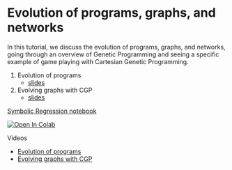 # Evolution of programs, graphs, and networks


In this tutorial, we discuss the evolution of programs, graphs, and networks, going through an overview of Genetic Programming and seeing a specific example of game playing with Cartesian Genetic Programming.

1. Evolution of programs
    * [slides](https://d9w.github.io/evolution/gp/1_overview.html)
2. Evolving graphs with CGP
    * [slides](https://d9w.github.io/evolution/gp/2_cgp.html)

[Symbolic Regression notebook](https://github.com/d9w/evolution/blob/master/gp/symbolic_regression.ipynb)

[![Open In Colab](https://colab.research.google.com/assets/colab-badge.svg)](https://colab.research.google.com/github/d9w/evolution/blob/master/gp/symbolic_regression.ipynb)


Videos

* [Evolution of programs](https://youtu.be/-QyD2aYLhnY)
* [Evolving graphs with CGP](https://youtu.be/fJX0Dr54huY)
